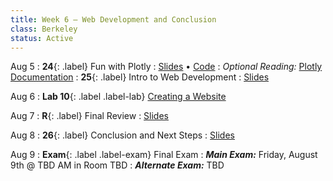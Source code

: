 ```yaml
---
title: Week 6 — Web Development and Conclusion
class: Berkeley
status: Active
---
```


Aug 5
: **24**{: .label} Fun with Plotly
  : [Slides](https://docs.google.com/presentation/d/1vm-tU-27NUchYEkSM7K8m1ObQ4ymxhOzzNhs4rOQvaA/edit?usp=sharing) &#8226; [Code](https://datahub.berkeley.edu/hub/user-redirect/git-pull?repo=https%3A%2F%2Fgithub.com%2Fdata-6-berkeley%2Fmaterials-su23&branch=main&urlpath=tree%2Fmaterials-su23%2Flectures%2Flec24%2Flec24.ipynb)
: *Optional Reading:* [Plotly Documentation](https://plotly.com/python/plotly-express/)
: **25**{: .label} Intro to Web Development
  : [Slides](https://docs.google.com/presentation/d/1EnsxeHPhOi20m8lObSgP4DKhM_6DRyDyHOmmqlF3iq8/edit?usp=sharing)
  

Aug 6
: **Lab 10**{: .label .label-lab} [Creating a Website](https://data6.org/su23/website/)

Aug 7
: **R**{: .label} Final Review
  : [Slides](https://docs.google.com/presentation/d/1xd9WQJ4E9r5Mo7GG91Yqk7bbacBjuxRvtXAQ7Fx3be0/edit?usp=sharing)

Aug 8
: **26**{: .label} Conclusion and Next Steps
  : [Slides](https://docs.google.com/presentation/d/1sbn7dUCgfVwSfp3n8MfWyqPwQwK45K9REgwxV8yuTKs/edit?usp=sharing)

Aug 9
: **Exam**{: .label .label-exam} Final Exam
  : ***Main Exam:*** Friday, August 9th @ TBD AM in Room TBD
  : ***Alternate Exam:*** TBD
